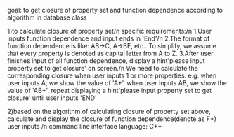 goal: to get closure of property set and function dependence according to algorithm in database class

1)to calculate closure of property set/n
specific requirements:/n
1.User inputs function dependence and input ends in 'End'/n
2.The format of function dependence is like: AB->C, A->BE, etc.. To simplify, we assume that every property is denoted as capital letter from A to Z.
3.After user finishes input of all function dependence, display a hint'please input property set to get closure' on screen./n
We need to calculate the corresponding closure when user inputs 1 or more properties.
e.g. when user inputs A, we show the value of 'A+'. when user inputs AB, we show the value of 'AB+'.
repeat displaying a hint'please input property set to get closure' until user inputs 'END'

2)based on the algorithm of calculating closure of property set above, calculate and display the closure of function dependence(denote as F+) user inputs
/n
command line interface
language: C++
